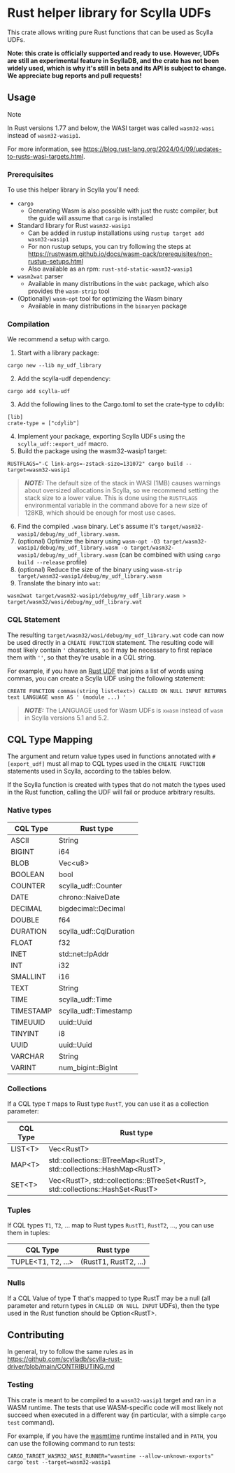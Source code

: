 # Rust helper library for Scylla UDFs

This crate allows writing pure Rust functions that can be used as Scylla UDFs.

**Note: this crate is officially supported and ready to use. However, UDFs are still an experimental feature in ScyllaDB, and the crate has not been widely used, which is why it's still in beta and its API is subject to change. We appreciate bug reports and pull requests!**

## Usage

> [!NOTE]
> In Rust versions 1.77 and below, the WASI target was called `wasm32-wasi` instead of `wasm32-wasip1`.
>
> For more information, see https://blog.rust-lang.org/2024/04/09/updates-to-rusts-wasi-targets.html.

### Prerequisites

To use this helper library in Scylla you'll need:
* `cargo`
  * Generating Wasm is also possible with just the rustc compiler, but the guide will assume that `cargo` is installed
* Standard library for Rust `wasm32-wasip1`
  * Can be added in rustup installations using `rustup target add wasm32-wasip1`
  * For non rustup setups, you can try following the steps at https://rustwasm.github.io/docs/wasm-pack/prerequisites/non-rustup-setups.html
  * Also available as an rpm: `rust-std-static-wasm32-wasip1`
* `wasm2wat` parser
  * Available in many distributions in the `wabt` package, which also provides the `wasm-strip` tool
* (Optionally) `wasm-opt` tool for optimizing the Wasm binary
  * Available in many distributions in the `binaryen` package

### Compilation

We recommend a setup with cargo.

1. Start with a library package:
```
cargo new --lib my_udf_library
```
2. Add the scylla-udf dependency:
```
cargo add scylla-udf
```
3. Add the following lines to the Cargo.toml to set the crate-type to cdylib:
```
[lib]
crate-type = ["cdylib"]
```
4. Implement your package, exporting Scylla UDFs using the `scylla_udf::export_udf` macro.
5. Build the package using the wasm32-wasip1 target:
```
RUSTFLAGS="-C link-args=-zstack-size=131072" cargo build --target=wasm32-wasip1
```
> **_NOTE:_** The default size of the stack in WASI (1MB) causes warnings about oversized allocations in Scylla, so we recommend setting the stack size to a lower value. This is done using the `RUSTFLAGS` environmental variable in the command above for a new size of 128KB, which should be enough for most use cases.

6. Find the compiled `.wasm` binary. Let's assume it's `target/wasm32-wasip1/debug/my_udf_library.wasm`.
7. (optional) Optimize the binary using `wasm-opt -O3 target/wasm32-wasip1/debug/my_udf_library.wasm -o target/wasm32-wasip1/debug/my_udf_library.wasm` (can be combined with using `cargo build --release`  profile)
8. (optional) Reduce the size of the binary using `wasm-strip target/wasm32-wasip1/debug/my_udf_library.wasm`
9. Translate the binary into `wat`:
```
wasm2wat target/wasm32-wasip1/debug/my_udf_library.wasm > target/wasm32/wasi/debug/my_udf_library.wat
```

### CQL Statement

The resulting `target/wasm32/wasi/debug/my_udf_library.wat` code can now be used directly in a `CREATE FUNCTION` statement. The resulting code will most likely
contain `'` characters, so it may be necessary to first replace them with `''`, so that they're usable in a CQL string.

For example, if you have an [Rust UDF](examples/commas.rs) that joins a list of words using commas, you can create a Scylla UDF using the following statement:
```
CREATE FUNCTION commas(string list<text>) CALLED ON NULL INPUT RETURNS text LANGUAGE wasm AS ' (module ...) '
```

> **_NOTE:_** The LANGUAGE used for Wasm UDFs is `xwasm` instead of `wasm` in Scylla versions 5.1 and 5.2.

## CQL Type Mapping

The argument and return value types used in functions annotated with `#[export_udf]` must all map to CQL types used in the `CREATE FUNCTION` statements used in Scylla, according to the tables below.

If the Scylla function is created with types that do not match the types used in the Rust function, calling the UDF will fail or produce arbitrary results.

### Native types

| CQL Type  | Rust type                     |
| --------- | ----------------------------- |
| ASCII     | String                        |
| BIGINT    | i64                           |
| BLOB      | Vec\<u8\>                     |
| BOOLEAN   | bool                          |
| COUNTER   | scylla_udf::Counter           |
| DATE      | chrono::NaiveDate             |
| DECIMAL   | bigdecimal::Decimal           |
| DOUBLE    | f64                           |
| DURATION  | scylla_udf::CqlDuration       |
| FLOAT     | f32                           |
| INET      | std::net::IpAddr              |
| INT       | i32                           |
| SMALLINT  | i16                           |
| TEXT      | String                        |
| TIME      | scylla_udf::Time              |
| TIMESTAMP | scylla_udf::Timestamp         |
| TIMEUUID  | uuid::Uuid                    |
| TINYINT   | i8                            |
| UUID      | uuid::Uuid                    |
| VARCHAR   | String                        |
| VARINT    | num_bigint::BigInt            |

### Collections

If a CQL type `T` maps to Rust type `RustT`, you can use it as a collection parameter:

| CQL Type   | Rust type                                                                             |
| ---------- | ------------------------------------------------------------------------------------- |
| LIST\<T\>  | Vec\<RustT\>                                                                          |
| MAP\<T\>   | std::collections::BTreeMap\<RustT\>, std::collections::HashMap\<RustT\>               |
| SET\<T\>   | Vec\<RustT\>, std::collections::BTreeSet\<RustT\>, std::collections::HashSet\<RustT\> |


### Tuples

If CQL types `T1`, `T2`, ... map to Rust types `RustT1`, `RustT2`, ..., you can use them in tuples:

| CQL Type | Rust type                          |
| -------- | ---------------------------------- |
| TUPLE\<T1, T2, ...\>  | (RustT1, RustT2, ...) |

### Nulls

If a CQL Value of type T that's mapped to type RustT may be a null (all parameter and return types in `CALLED ON NULL INPUT` UDFs), then the type used in the Rust function should be Option\<RustT\>.

## Contributing

In general, try to follow the same rules as in https://github.com/scylladb/scylla-rust-driver/blob/main/CONTRIBUTING.md

### Testing

This crate is meant to be compiled to a `wasm32-wasip1` target and ran in a WASM runtime. The tests that use WASM-specific code will most likely not succeed when executed in a different way (in particular, with a simple `cargo test` command).

For example, if you have the [wasmtime](https://docs.wasmtime.dev/cli-install.html) runtime installed and in `PATH`, you can use the following command to run tests:
```text
CARGO_TARGET_WASM32_WASI_RUNNER="wasmtime --allow-unknown-exports" cargo test --target=wasm32-wasip1
```
